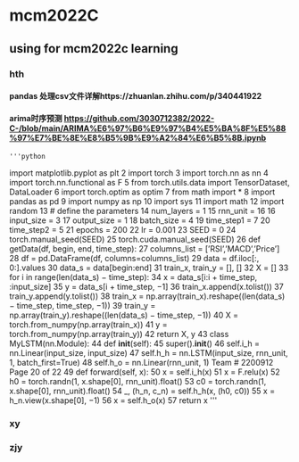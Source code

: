 # mcm2022C
## using for mcm2022c learning
### hth
####  pandas 处理csv文件详解https://zhuanlan.zhihu.com/p/340441922
####  arima时序预测 https://github.com/3030712382/2022-C-/blob/main/ARIMA%E6%97%B6%E9%97%B4%E5%BA%8F%E5%88%97%E7%BE%8E%E8%B5%9B%E9%A2%84%E6%B5%8B.ipynb
    '''python
import matplotlib.pyplot as plt
2 import torch
3 import torch.nn as nn
4 import torch.nn.functional as F
5 from torch.utils.data import TensorDataset, DataLoader
6 import torch.optim as optim
7 from math import *
8 import pandas as pd
9 import numpy as np
10 import sys
11 import math
12 import random
13 # define the parameters
14 num_layers = 1
15 rnn_unit = 16
16 input_size = 3
17 output_size = 1
18 batch_size = 4
19 time_step1 = 7
20 time_step2 = 5
21 epochs = 200
22 lr = 0.001
23 SEED = 0
24 torch.manual_seed(SEED)
25 torch.cuda.manual_seed(SEED)
26 def getData(df, begin, end, time_step):
27 columns_list = [’RSI’,’MACD’,’Price’]
28 df = pd.DataFrame(df, columns=columns_list)
29 data = df.iloc[:, 0:].values
30 data_s = data[begin:end]
31 train_x, train_y = [], []
32 X = []
33 for i in range(len(data_s) − time_step):
34 x = data_s[i:i + time_step, :input_size]
35 y = data_s[i + time_step, −1]
36 train_x.append(x.tolist())
37 train_y.append(y.tolist())
38 train_x = np.array(train_x).reshape((len(data_s) − time_step, time_step, −1))
39 train_y = np.array(train_y).reshape((len(data_s) − time_step, −1))
40 X = torch.from_numpy(np.array(train_x))
41 y = torch.from_numpy(np.array(train_y))
42 return X, y
43 class MyLSTM(nn.Module):
44 def __init__(self):
45 super().__init__()
46 self.i_h = nn.Linear(input_size, input_size)
47 self.h_h = nn.LSTM(input_size, rnn_unit, 1, batch_first=True)
48 self.h_o = nn.Linear(rnn_unit, 1)
Team # 2200912 Page 20 of 22
49 def forward(self, x):
50 x = self.i_h(x)
51 x = F.relu(x)
52 h0 = torch.randn(1, x.shape[0], rnn_unit).float()
53 c0 = torch.randn(1, x.shape[0], rnn_unit).float()
54 _, (h_n, c_n) = self.h_h(x, (h0, c0))
55 x = h_n.view(x.shape[0], −1)
56 x = self.h_o(x)
57 return x
'''
### xy
### zjy
